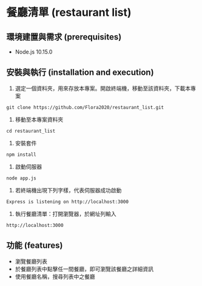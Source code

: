 # 餐廳清單 (restaurant list)

## 環境建置與需求 (prerequisites)
- Node.js 10.15.0

## 安裝與執行 (installation and execution)
1. 選定一個資料夾，用來存放本專案。開啟終端機，移動至該資料夾，下載本專案
```
git clone https://github.com/Flora2020/restaurant_list.git
```
1. 移動至本專案資料夾
```
cd restaurant_list
```
1. 安裝套件
```
npm install
```
1. 啟動伺服器
```
node app.js
```
1. 若終端機出現下列字樣，代表伺服器成功啟動
```
Express is listening on http://localhost:3000
```
1. 執行餐廳清單：打開瀏覽器，於網址列輸入
```
http://localhost:3000
```

## 功能 (features)
- 瀏覽餐廳列表
- 於餐廳列表中點擊任一間餐廳，即可瀏覽該餐廳之詳細資訊
- 使用餐廳名稱，搜尋列表中之餐廳
